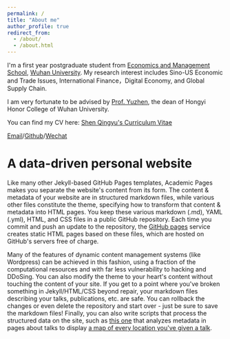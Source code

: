 ```yaml
---
permalink: /
title: "About me"
author_profile: true
redirect_from: 
  - /about/
  - /about.html
---
```


I'm a first year postgraduate student from [Economics and Management School](https://ems.whu.edu.cn/), [Wuhan University](https://www.whu.edu.cn/). My research interest includes Sino-US Economic and Trade Issues, International Finance，Digital Economy, and Global Supply Chain.

I am very fortunate to be advised by [Prof. Yuzhen](https://ems.whu.edu.cn/info/1688/11106.htm), the dean of Hongyi Honor College of Wuhan University. 

You can find my CV here: [Shen Qingyu's Curriculum Vitae](assets/申庆昱简历20250323.pdf)

[Email](mailto:shenqingyu0114@163.com)/[Github](https://github.com/fullsendalways)/[Wechat](wechat.jpg)


A data-driven personal website
======
Like many other Jekyll-based GitHub Pages templates, Academic Pages makes you separate the website's content from its form. The content & metadata of your website are in structured markdown files, while various other files constitute the theme, specifying how to transform that content & metadata into HTML pages. You keep these various markdown (.md), YAML (.yml), HTML, and CSS files in a public GitHub repository. Each time you commit and push an update to the repository, the [GitHub pages](https://pages.github.com/) service creates static HTML pages based on these files, which are hosted on GitHub's servers free of charge.

Many of the features of dynamic content management systems (like Wordpress) can be achieved in this fashion, using a fraction of the computational resources and with far less vulnerability to hacking and DDoSing. You can also modify the theme to your heart's content without touching the content of your site. If you get to a point where you've broken something in Jekyll/HTML/CSS beyond repair, your markdown files describing your talks, publications, etc. are safe. You can rollback the changes or even delete the repository and start over - just be sure to save the markdown files! Finally, you can also write scripts that process the structured data on the site, such as [this one](https://github.com/academicpages/academicpages.github.io/blob/master/talkmap.ipynb) that analyzes metadata in pages about talks to display [a map of every location you've given a talk](https://academicpages.github.io/talkmap.html).
